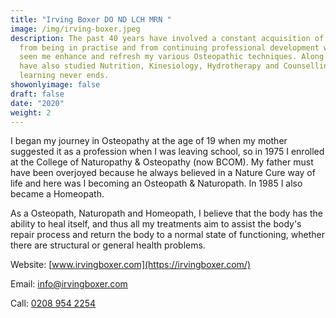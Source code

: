 ```yaml
---
title: "Irving Boxer DO ND LCH MRN "
image: /img/irving-boxer.jpeg
description: The past 40 years have involved a constant acquisition of knowledge
  from being in practise and from continuing professional development which has
  seen me enhance and refresh my various Osteopathic techniques. Along the way I
  have also studied Nutrition, Kinesiology, Hydrotherapy and Counselling and the
  learning never ends.
showonlyimage: false
draft: false
date: "2020"
weight: 2
---
```

<!--StartFragment-->

I began my journey in Osteopathy at the age of 19 when my mother suggested it as a profession when I was leaving school, so in 1975 I enrolled at the College of Naturopathy & Osteopathy (now BCOM). My father must have been overjoyed because he always believed in a Nature Cure way of life and here was I becoming an Osteopath & Naturopath. In 1985 I also became a Homeopath.

As a Osteopath, Naturopath and Homeopath, I believe that the body has the ability to heal itself, and thus all my treatments aim to assist the body's repair process and return the body to a normal state of functioning, whether there are structural or general health problems.

Website:  [www.irvingboxer.com](https://irvingboxer.com/)

Email: [info@irvingboxer.com](:info@irvingboxer.com)

Call:  [0208 954 2254](<0208 954 2254>)



<!--EndFragment-->